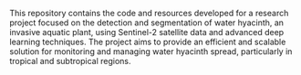 This repository contains the code and resources developed for a research project focused on the detection and segmentation of water hyacinth, an invasive aquatic plant, using Sentinel-2 satellite data and advanced deep learning techniques. The project aims to provide an efficient and scalable solution for monitoring and managing water hyacinth spread, particularly in tropical and subtropical regions.
